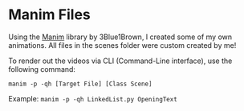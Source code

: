 # Manim Files

Using the [Manim](https://github.com/ManimCommunity/manim) library by 3Blue1Brown, I created some of my own animations. 
All files in the scenes folder were custom created by me!

To render out the videos via CLI (Command-Line interface), use the following command:

`manim -p -qh [Target File] [Class Scene]`

Example: `manim -p -qh LinkedList.py OpeningText`
